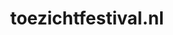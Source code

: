---
layout: post
title:  "toezichtfestival.nl"
internal_url:  "/dutchgov/toezichtfestival.nl.html"
categories: dutchgov
---